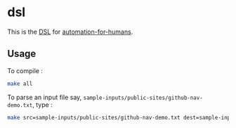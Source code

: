 # dsl
This is the [DSL] for [automation-for-humans].

## Usage
To compile :
```bash
make all
```

To parse an input file say, `sample-inputs/public-sites/github-nav-demo.txt`, type :
```bash
make src=sample-inputs/public-sites/github-nav-demo.txt dest=sample-inputs/public-sites/github-nav-demo.json
```

[automation-for-humans]: https://github.com/intuit/automation-for-humans
[DSL]: https://en.wikipedia.org/wiki/Domain-specific_language
